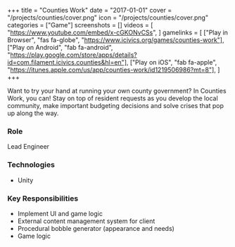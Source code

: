 +++
title = "Counties Work"
date = "2017-01-01"
cover = "/projects/counties/cover.png"
icon = "/projects/counties/cover.png"
categories = ["Game"]
screenshots = []
videos = [
    "https://www.youtube.com/embed/x-cGKONvCSs",
]
gamelinks = [
    ["Play in Browser", "fas fa-globe", "https://www.icivics.org/games/counties-work"],
    ["Play on Android", "fab fa-android", "https://play.google.com/store/apps/details?id=com.filament.icivics.counties&hl=en"],
    ["Play on iOS", "fab fa-apple", "https://itunes.apple.com/us/app/counties-work/id1219506986?mt=8"],
]
+++

Want to try your hand at running your own county government? In Counties Work, you can! Stay on top of resident requests as you develop the local community, make important budgeting decisions and solve crises that pop up along the way. 

### Role
Lead Engineer

### Technologies
* Unity

### Key Responsibilities
* Implement UI and game logic
* External content management system for client
* Procedural bobble generator (appearance and needs)
* Game logic